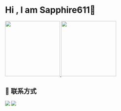<div> 
  <h1>
    Hi , I am Sapphire611👋  
  </h1>
  <a target="_blank" rel="noopener external nofollow noreferrer" href="https://github.com/sapphire611">
  <img height="180em" src="https://github-readme-stats.vercel.app/api?username=sapphire611&theme=buefy&show_icons=true" srcset="/blog/img/loading.gif" lazyload/>
  <img height="180em" src="https://github-readme-stats.vercel.app/api/top-langs/?username=sapphire611&theme=buefy&layout=compact" srcset="/blog/img/loading.gif" lazyload/>
    </a>
</div>



<div>
  <h2>💬 联系方式</h2>
  <img src="https://img.shields.io/badge/Email-liuliyi611@gmail.com-9400D3?style=flat-square&logo=gmail" srcset="/img/loading.gif" lazyload>
  <img src="https://img.shields.io/badge/Website-https://sapphire611.github.io-blue?style=flat-square&logo=google-chrome" srcset="/img/loading.gif" lazyload>
  <br/>
</div>
